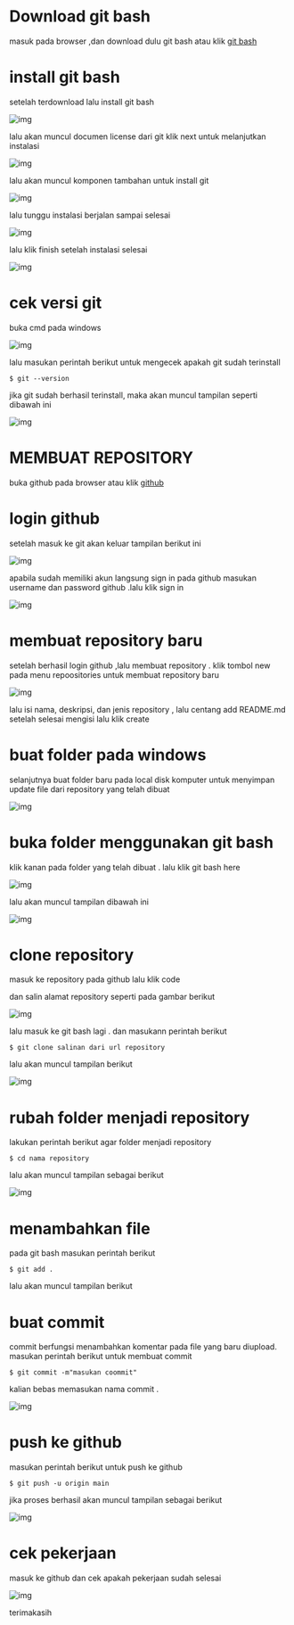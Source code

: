 # Download git bash


masuk pada browser ,dan download dulu git bash atau klik [git bash](http://git-scm.com)

# install git bash

setelah terdownload lalu install git bash

![img](gambar/filebash.PNG)


lalu akan muncul documen license dari git klik next untuk melanjutkan instalasi

![img](gambar/lisen.png)

lalu akan muncul komponen tambahan untuk install git

![img](gambar/filetambah.PNG)

lalu tunggu instalasi berjalan sampai selesai

![img](gambar/install.png)

lalu klik finish setelah instalasi selesai

![img](gambar/finish.png)

# cek versi git

buka cmd pada windows

![img](gambar/cmd.png)

lalu masukan perintah berikut untuk mengecek apakah git sudah terinstall

    $ git --version

jika git sudah berhasil terinstall, maka akan muncul tampilan seperti dibawah ini

![img](gambar/version.PNG)

# MEMBUAT REPOSITORY

buka github pada browser atau klik [github](www.github.com)

# login github

setelah masuk ke git akan keluar tampilan berikut ini

![img](gambar/awalan.PNG)

apabila sudah memiliki akun langsung sign in pada github masukan username dan password github .lalu klik sign in

![img](gambar/signin.PNG)

# membuat repository baru

setelah berhasil login github ,lalu membuat repository . klik tombol new pada menu repoositories untuk membuat repository baru

![img](gambar/repobaru.png)

lalu isi nama, deskripsi, dan jenis repository , lalu centang add README.md setelah selesai mengisi lalu klik create

# buat folder pada windows

selanjutnya buat folder baru pada local disk komputer untuk menyimpan update file dari repository yang telah dibuat

![img](gambar/newfolder.PNG)

# buka folder menggunakan git bash

klik kanan pada folder yang telah dibuat . lalu klik git bash here

![img](gambar/bukabash.png)

lalu akan muncul tampilan dibawah ini

![img](gambar/mingwe.png)

# clone repository
masuk ke repository pada github lalu klik code

dan salin alamat repository seperti pada gambar berikut

![img](gambar/code.png)

lalu masuk ke git bash lagi . dan masukann perintah berikut

    $ git clone salinan dari url repository

lalu akan muncul tampilan berikut

![img](gambar/clonerepo.png)

# rubah folder menjadi repository
lakukan perintah berikut agar folder menjadi repository

    $ cd nama repository

lalu akan muncul tampilan sebagai berikut


![img](gambar/cd.png)

# menambahkan file
pada git bash masukan perintah berikut

    $ git add .

lalu akan muncul tampilan berikut

# buat commit
commit berfungsi menambahkan komentar pada file yang baru diupload. masukan perintah berikut untuk membuat commit

    $ git commit -m"masukan coommit"

kalian bebas memasukan nama commit .

![img](gambar/commit.png)

# push ke github
masukan perintah berikut untuk push ke github

    $ git push -u origin main

jika proses berhasil akan muncul tampilan sebagai berikut

![img](gambar/push.png)

# cek pekerjaan
masuk ke github dan cek apakah pekerjaan sudah selesai

![img](gambar/cek.PNG)

terimakasih


